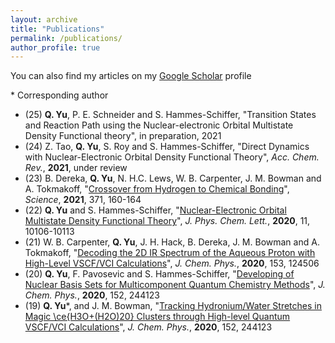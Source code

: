 ```yaml
---
layout: archive
title: "Publications"
permalink: /publications/
author_profile: true
---
```


You can also find my articles on my [Google Scholar](https://scholar.google.com/citations?user=9JiUEQcAAAAJ&hl=en) profile

\* Corresponding author
* (25) **Q. Yu**, P. E. Schneider and S. Hammes-Schiffer, "Transition States and Reaction Path using the Nuclear-electronic Orbital Multistate Density Functional theory", in preparation, 2021
* (24) Z. Tao, **Q. Yu**, S. Roy and S. Hammes-Schiffer, "Direct Dynamics with Nuclear-Electronic Orbital Density Functional Theory", *Acc. Chem. Rev.*, **2021**, under review
* (23) B. Dereka, **Q. Yu**, N. H.C. Lews, W. B. Carpenter, J. M. Bowman and A. Tokmakoff, "[Crossover from Hydrogen to Chemical Bonding](https://science.sciencemag.org/content/371/6525/160)", *Science*, **2021**, 371, 160-164
* (22) **Q. Yu** and S. Hammes-Schiffer, "[Nuclear-Electronic Orbital Multistate Density Functional Theory](https://pubs.acs.org/doi/10.1021/acs.jpclett.0c02923)", *J. Phys. Chem. Lett.*, **2020**, 11, 10106-10113
* (21) W. B. Carpenter, **Q. Yu**, J. H. Hack, B. Dereka, J. M. Bowman and A. Tokmakoff, "[Decoding the 2D IR Spectrum of the Aqueous Proton with High-Level VSCF/VCI Calculations](https://aip.scitation.org/doi/10.1063/5.0020279)", *J. Chem. Phys.*, **2020**, 153, 124506
* (20)  **Q. Yu**, F. Pavosevic and S. Hammes-Schiffer, "[Developing of Nuclear Basis Sets for Multicomponent Quantum Chemistry Methods](https://aip.scitation.org/doi/full/10.1063/5.0009233)", *J. Chem. Phys.*, **2020**, 152, 244123
* (19)  **Q. Yu**\*, and J. M. Bowman, "[Tracking Hydronium/Water Stretches in Magic \ce{H3O+(H2O)20} Clusters through High-level Quantum VSCF/VCI Calculations](https://aip.scitation.org/doi/full/10.1063/5.0009233)", *J. Chem. Phys.*, **2020**, 152, 244123
